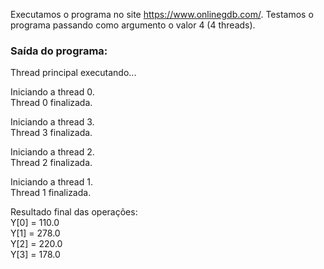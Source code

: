 Executamos o programa no site https://www.onlinegdb.com/. Testamos o programa passando como argumento o valor 4 (4 threads).


### Saída do programa:


Thread principal executando...

Iniciando a thread 0.  
Thread 0 finalizada.

Iniciando a thread 3.  
Thread 3 finalizada.

Iniciando a thread 2.  
Thread 2 finalizada.

Iniciando a thread 1.  
Thread 1 finalizada.


Resultado final das operações:  
Y[0] = 110.0  
Y[1] = 278.0  
Y[2] = 220.0  
Y[3] = 178.0  
